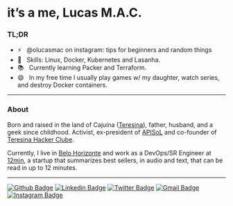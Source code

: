 # it’s a me, Lucas M.A.C.

### TL;DR

 - ⚡&nbsp;&nbsp;&nbsp;@olucasmac on instagram: tips for beginners and random things
 - 📌&nbsp;&nbsp;&nbsp;Skills: Linux, Docker, Kubernetes and Lasanha.
 - 📚&nbsp;&nbsp;&nbsp;Currently learning Packer and Terraform.
 - 😄&nbsp;&nbsp;&nbsp;In my free time I usually play games w/ my daughter, watch series, and destroy Docker containers.

---

### About

Born and raised in the land of Cajuína ([Teresina](https://pt.wikipedia.org/wiki/Teresina)), father, husband, and a geek since childhood. Activist, ex-president of [APISoL](https://apisol.org.br) and co-founder of [Teresina Hacker Clube](https://fb.com/teresinahc).

Currently, I live in [Belo Horizonte](https://pt.wikipedia.org/wiki/Belo_Horizonte) and work as a DevOps/SR Engineer at [12min](https://12min.com/), a startup that summarizes best sellers, in audio and text, that can be read in up to 12 minutes.
 
 ----

[![Github Badge](https://img.shields.io/badge/-olucasmac-000?style=flat-square&logo=Github&logoColor=white)](https://github.com/olucasmac)
[![Linkedin Badge](https://img.shields.io/badge/-olucasmac-blue?style=flat-square&logo=Linkedin&logoColor=white)](https://www.linkedin.com/in/olucasmac/)
[![Twitter Badge](https://img.shields.io/badge/-olucasmac-1ca0f1?style=flat-square&labelColor=1ca0f1&logo=twitter&logoColor=white)](https://twitter.com/olucasmac)
[![Gmail Badge](https://img.shields.io/badge/-Email-c14438?style=flat-square&logo=Gmail&logoColor=white)](mailto:eu@lucasmac.com)
[![Instagram Badge](https://img.shields.io/badge/-@olucasmac-C13584?style=flat-square&labelColor=C13584&logo=instagram&logoColor=white)](https://www.instagram.com/olucasmac/)
